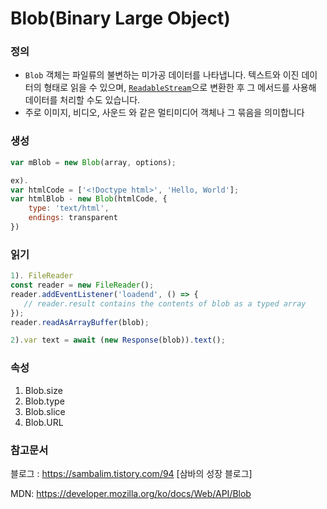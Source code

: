 # Blob(Binary Large Object)

### 정의

- `Blob` 객체는 파일류의 불변하는 미가공 데이터를 나타냅니다. 텍스트와 이진 데이터의 형태로 읽을 수 있으며, [`ReadableStream`](https://developer.mozilla.org/ko/docs/Web/API/ReadableStream)으로 변환한 후 그 메서드를 사용해 데이터를 처리할 수도 있습니다.
- 주로 이미지, 비디오, 사운드 와 같은 멀티미디어 객체나 그 묶음을 의미합니다



### 생성

```javascript
var mBlob = new Blob(array, options);

ex).
var htmlCode = ['<!Doctype html>', 'Hello, World'];
var htmlBlob - new Blob(htmlCode, {
    type: 'text/html',
    endings: transparent
})
```



### 읽기

```js
1). FileReader
const reader = new FileReader();
reader.addEventListener('loadend', () => {
   // reader.result contains the contents of blob as a typed array
});
reader.readAsArrayBuffer(blob);

2).var text = await (new Response(blob)).text();
```



### 속성

1. Blob.size
2. Blob.type
3. Blob.slice
4. Blob.URL



### 참고문서

블로그 : https://sambalim.tistory.com/94 [삼바의 성장 블로그]

MDN: https://developer.mozilla.org/ko/docs/Web/API/Blob